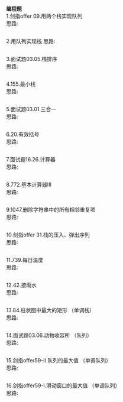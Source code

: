 **编程题**   
1.剑指offer 09.用两个栈实现队列     
思路: 
```c++


```

2.用队列实现栈
思路:
```c++


```

3.面试题03.05.栈排序          
思路:
```c++


```

4.155.最小栈     
思路:
```c++


```

5.面试题03.01.三合一    
思路:
```c++


```

6.20.有效括号  
思路:
```c++


```

7.面试题16.26.计算器     
思路:
```c++


```

8.772.基本计算器III   
思路:
```c++


```

9.1047.删除字符串中的所有相邻重复项      
思路:
```c++


```

10.剑指offer 31.栈的压入、弹出序列   
思路:
```c++


```

11.739.每日温度  
思路:
```c++


```

12.42.接雨水  
思路:
```c++


```

13.84.柱状图中最大的矩形 （单调栈）  
思路:
```c++


```

14.面试题03.06.动物收容所 （队列）  
思路:
```c++


```

15.剑指offer59-II.队列的最大值 （单调队列）   
思路:
```c++


```

16.剑指offer59-I.滑动窗口的最大值 （单调队列）  
思路:
```c++


```


